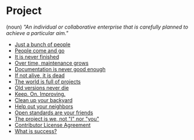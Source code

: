 # Project

(noun) *"An individual or collaborative enterprise that is carefully planned
to achieve a particular aim."*

 * [Just a bunch of people](project/bunch.md)
 * [People come and go](project/come-and-go.md)
 * [It is never finished](project/never-finished.md)
 * [Over time, maintenance grows](project/maintenance.md)
 * [Documentation is never good enough](project/docs.md)
 * [If not alive, it is dead](project/not-alive.md)
 * [The world is full of projects](project/full-of.md)
 * [Old versions never die](project/never-die.md)
 * [Keep. On. Improving.](project/keep-on.md)
 * [Clean up your backyard](project/backyard.md)
 * [Help out your neighbors](project/neighbors.md)
 * [Open standards are your friends](project/standards.md)
 * [The project is we, not "I" nor "you"](project/we.md)
 * [Contributor License Agreement](project/cla.md)
 * [What is success?](project/success.md)
